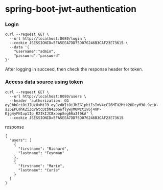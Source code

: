 # spring-boot-jwt-authentication

### Login

```
curl --request GET \
  --url http://localhost:8080/login \
  --cookie JSESSIONID=5FA5EEA7DD75D076246B3CAF23E73615 \
  --data '{
	"username":"admin",
	"password":"password"
}'
```
After logging in succeed, then check the response header for token.

### Access data source using token

```
curl --request GET \
  --url http://localhost:8080/users \
  --header 'authorization: GG eyJhbGciOiJIUzUxMiJ9.eyJzdWIiOiJhZG1pbiIsImV4cCI6MTU2Mzk2ODcyM30.9ziW-sZ6EPCmhK2iZqVGtcDzbN4ZpGwflywyM0WztIv6j4nP-Kjg4yFN1up1Ip_R2IkIJC8xoop8eg66a3f0kA' \
  --cookie JSESSIONID=5FA5EEA7DD75D076246B3CAF23E73615
```
response
```
{
  "users": [
    {
      "firstname": "Richard",
      "lastname": "Feynman"
    },
    {
      "firstname": "Marie",
      "lastname": "Curie"
    }
  ]
}
```